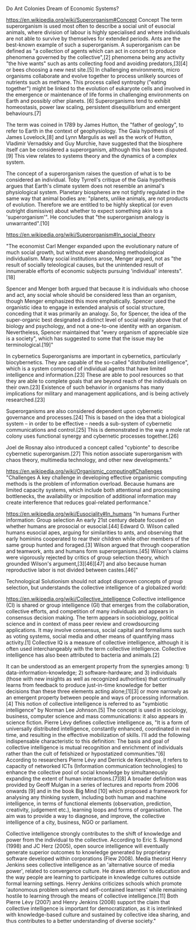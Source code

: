 Do Ant Colonies Dream of Economic Systems?

https://en.wikipedia.org/wiki/Superorganism#Concept
Concept
The term superorganism is used most often to describe a social unit of eusocial animals, where division of labour is highly specialised and where individuals are not able to survive by themselves for extended periods. Ants are the best-known example of such a superorganism. A superorganism can be defined as "a collection of agents which can act in concert to produce phenomena governed by the collective",[2] phenomena being any activity "the hive wants" such as ants collecting food and avoiding predators,[3][4] or bees choosing a new nest site.[5] In challenging environments, micro organisms collaborate and evolve together to process unlikely sources of nutrients such as methane. This process called syntrophy ("eating together") might be linked to the evolution of eukaryote cells and involved in the emergence or maintenance of life forms in challenging environments on Earth and possibly other planets. [6] Superorganisms tend to exhibit homeostasis, power law scaling, persistent disequilibrium and emergent behaviours.[7]

The term was coined in 1789 by James Hutton, the "father of geology", to refer to Earth in the context of geophysiology. The Gaia hypothesis of James Lovelock,[8] and Lynn Margulis as well as the work of Hutton, Vladimir Vernadsky and Guy Murchie, have suggested that the biosphere itself can be considered a superorganism, although this has been disputed.[9] This view relates to systems theory and the dynamics of a complex system.

The concept of a superorganism raises the question of what is to be considered an individual. Toby Tyrrell's critique of the Gaia hypothesis argues that Earth's climate system does not resemble an animal's physiological system. Planetary biospheres are not tightly regulated in the same way that animal bodies are: "planets, unlike animals, are not products of evolution. Therefore we are entitled to be highly skeptical (or even outright dismissive) about whether to expect something akin to a 'superorganism'". He concludes that "the superorganism analogy is unwarranted".[10]

https://en.wikipedia.org/wiki/Superorganism#In_social_theory

"The economist Carl Menger expanded upon the evolutionary nature of much social growth, but without ever abandoning methodological individualism. Many social institutions arose, Menger argued, not as "the result of socially teleological causes, but the unintended result of innumerable efforts of economic subjects pursuing 'individual' interests".[18]

Spencer and Menger both argued that because it is individuals who choose and act, any social whole should be considered less than an organism, though Menger emphasized this more emphatically. Spencer used the organistic idea to engage in extended analysis of social structure, conceding that it was primarily an analogy. So, for Spencer, the idea of the super-organic best designated a distinct level of social reality above that of biology and psychology, and not a one-to-one identity with an organism. Nevertheless, Spencer maintained that "every organism of appreciable size is a society", which has suggested to some that the issue may be terminological.[19]"

In cybernetics
Superorganisms are important in cybernetics, particularly biocybernetics. They are capable of the so-called "distributed intelligence", which is a system composed of individual agents that have limited intelligence and information.[23] These are able to pool resources so that they are able to complete goals that are beyond reach of the individuals on their own.[23] Existence of such behavior in organisms has many implications for military and management applications, and is being actively researched.[23]

Superorganisms are also considered dependent upon cybernetic governance and processes.[24] This is based on the idea that a biological system – in order to be effective – needs a sub-system of cybernetic communications and control.[25] This is demonstrated in the way a mole rat colony uses functional synergy and cybernetic processes together.[26]

Joel de Rosnay also introduced a concept called "cybionte" to describe cybernetic superorganism.[27] This notion associate superorganism with chaos theory, multimedia technology, and other new developments."

https://en.wikipedia.org/wiki/Organismic_computing#Challenges
"Challenges
A key challenge in developing effective organismic computing methods is the problem of information overload. Because humans are limited capacity systems, which include both attentional and processing bottlenecks, the availability or imposition of additional information may create interference that reduces goal-related performance."

https://en.wikipedia.org/wiki/Eusociality#In_humans
"In humans
Further information: Group selection
An early 21st century debate focused on whether humans are prosocial or eusocial.[44] Edward O. Wilson called humans eusocial apes, arguing for similarities to ants, and observing that early hominins cooperated to rear their children while other members of the same group hunted and foraged.[3] Wilson argued that through cooperation and teamwork, ants and humans form superorganisms.[45] Wilson's claims were vigorously rejected by critics of group selection theory, which grounded Wilson's argument,[3][46][47] and also because human reproductive labor is not divided between castes.[46]"

Technological Solutionism should not adopt disproven concepts of group selection, but understands the collective intelligence of a globalized world:

https://en.wikipedia.org/wiki/Collective_intelligence
Collective intelligence (CI) is shared or group intelligence (GI) that emerges from the collaboration, collective efforts, and competition of many individuals and appears in consensus decision making. The term appears in sociobiology, political science and in context of mass peer review and crowdsourcing applications. It may involve consensus, social capital and formalisms such as voting systems, social media and other means of quantifying mass activity.[1] Collective IQ is a measure of collective intelligence, although it is often used interchangeably with the term collective intelligence. Collective intelligence has also been attributed to bacteria and animals.[2]

It can be understood as an emergent property from the synergies among: 1) data-information-knowledge; 2) software-hardware; and 3) individuals (those with new insights as well as recognized authorities) that continually learns from feedback to produce just-in-time knowledge for better decisions than these three elements acting alone;[1][3] or more narrowly as an emergent property between people and ways of processing information.[4] This notion of collective intelligence is referred to as "symbiotic intelligence" by Norman Lee Johnson.[5] The concept is used in sociology, business, computer science and mass communications: it also appears in science fiction. Pierre Lévy defines collective intelligence as, "It is a form of universally distributed intelligence, constantly enhanced, coordinated in real time, and resulting in the effective mobilization of skills. I'll add the following indispensable characteristic to this definition: The basis and goal of collective intelligence is mutual recognition and enrichment of individuals rather than the cult of fetishized or hypostatized communities."[6] According to researchers Pierre Lévy and Derrick de Kerckhove, it refers to capacity of networked ICTs (Information communication technologies) to enhance the collective pool of social knowledge by simultaneously expanding the extent of human interactions.[7][8] A broader definition was provided by Geoff Mulgan in a series of lectures and reports from 2006 onwards [9] and in the book Big Mind [10] which proposed a framework for analysing any thinking system, including both human and machine intelligence, in terms of functional elements (observation, prediction, creativity, judgement etc.), learning loops and forms of organisation. The aim was to provide a way to diagnose, and improve, the collective intelligence of a city, business, NGO or parliament.

Collective intelligence strongly contributes to the shift of knowledge and power from the individual to the collective. According to Eric S. Raymond (1998) and JC Herz (2005), open source intelligence will eventually generate superior outcomes to knowledge generated by proprietary software developed within corporations (Flew 2008). Media theorist Henry Jenkins sees collective intelligence as an 'alternative source of media power', related to convergence culture. He draws attention to education and the way people are learning to participate in knowledge cultures outside formal learning settings. Henry Jenkins criticizes schools which promote 'autonomous problem solvers and self-contained learners' while remaining hostile to learning through the means of collective intelligence.[11] Both Pierre Lévy (2007) and Henry Jenkins (2008) support the claim that collective intelligence is important for democratization, as it is interlinked with knowledge-based culture and sustained by collective idea sharing, and thus contributes to a better understanding of diverse society."
